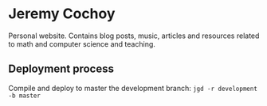 Jeremy Cochoy
=============

Personal website. Contains blog posts, music, articles and resources
related to math and computer science and teaching.


Deployment process
------------------

Compile and deploy to master the development branch:
`jgd -r development -b master`
